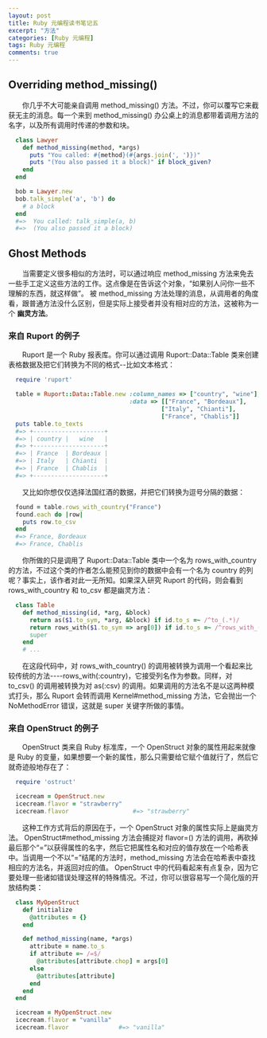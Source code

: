 ```yaml
---
layout: post
title: Ruby 元编程读书笔记五
excerpt: "方法"
categories: [Ruby 元编程]
tags: Ruby 元编程
comments: true
---
```


## Overriding method_missing()

&emsp;&emsp;你几乎不大可能亲自调用 method_missing() 方法。不过，你可以覆写它来截获无主的消息。每一个来到 method_missing() 办公桌上的消息都带着调用方法的名字，以及所有调用时传递的参数和块。
```ruby
  class Lawyer
    def method_missing(method, *args)
      puts "You called: #{method}(#{args.join(', ')})"
      puts "(You also passed it a block)" if block_given?
    end
  end

  bob = Lawyer.new
  bob.talk_simple('a', 'b') do
    # a block
  end
  #=>  You called: talk_simple(a, b)
  #=>  (You also passed it a block)
```

## Ghost Methods

&emsp;&emsp;当需要定义很多相似的方法时，可以通过响应 method_missing 方法来免去一些手工定义这些方法的工作。这点像是在告诉这个对象，“如果别人问你一些不理解的东西，就这样做”。 被 method_missing 方法处理的消息，从调用者的角度看，跟普通方法没什么区别，但是实际上接受者并没有相对应的方法，这被称为一个 **幽灵方法**。

### 来自 Ruport 的例子
&emsp;&emsp;Ruport 是一个 Ruby 报表库。你可以通过调用 Ruport::Data::Table 类来创建表格数据及把它们转换为不同的格式--比如文本格式：
```ruby
  require 'ruport'

  table = Ruport::Data::Table.new :column_names => ["country", "wine"],
                                  :data => [["France", "Bordeaux"],
                                           ["Italy", "Chianti"],
                                           ["France", "Chablis"]]
  puts table.to_texts
  #=> +--------------------+
  #=> | country |   wine   |
  #=> +--------------------+
  #=> | France  | Bordeaux |
  #=> | Italy   | Chianti  |
  #=> | France  | Chablis  |
  #=> +--------------------+
```
&emsp;&emsp;又比如你想仅仅选择法国红酒的数据，并把它们转换为逗号分隔的数据：
```ruby
  found = table.rows_with_country("France")
  found.each do |row|
    puts row.to_csv
  end
  #=> France, Bordeaux
  #=> France, Chablis
```
&emsp;&emsp;你所做的只是调用了 Ruport::Data::Table 类中一个名为 rows_with_country 的方法，不过这个类的作者怎么能预见到你的数据中会有一个名为 country 的列呢？事实上，该作者对此一无所知。如果深入研究 Ruport 的代码，则会看到 rows_with_country 和 to_csv 都是幽灵方法：
```ruby
  class Table
    def method_missing(id, *arg, &block)
      return as($1.to_sym, *arg, &block) if id.to_s =~ /^to_(.*)/
      return rows_with($1.to_sym => arg[0]) if id.to_s =~ /^rows_with_(.*)/
      super
    end
    # ...
```
&emsp;&emsp;在这段代码中，对 rows_with_country() 的调用被转换为调用一个看起来比较传统的方法----rows_with(:country)，它接受列名作为参数。同样，对 to_csv() 的调用被转换为对 as(:csv) 的调用。如果调用的方法名不是以这两种模式打头，那么 Ruport 会转而调用 Kernel#method_missing 方法，它会抛出一个 NoMethodError 错误，这就是 super 关键字所做的事情。

### 来自 OpenStruct 的例子
&emsp;&emsp;OpenStruct 类来自 Ruby 标准库，一个 OpenStruct 对象的属性用起来就像是 Ruby 的变量，如果想要一个新的属性，那么只需要给它赋个值就行了，然后它就奇迹般地存在了：
```ruby
  require 'ostruct'

  icecream = OpenStruct.new
  icecream.flavor = "strawberry"
  icecream.flavor                  #=> "strawberry"
```
&emsp;&emsp;这种工作方式背后的原因在于，一个 OpenStruct 对象的属性实际上是幽灵方法。 OpenStruct#method_missing 方法会捕捉对 flavor=() 方法的调用，再砍掉最后那个“=”以获得属性的名字，然后它把属性名和对应的值存放在一个哈希表中。当调用一个不以“=”结尾的方法时，method_missing 方法会在哈希表中查找相应的方法名，并返回对应的值。 OpenStruct 中的代码看起来有点复杂，因为它要处理一些诸如错误处理这样的特殊情况。不过，你可以很容易写一个简化版的开放结构类：
```ruby
  class MyOpenStruct
    def initialize
      @attributes = {}
    end

    def method_missing(name, *args)
      attribute = name.to_s
      if attribute =~ /=$/
        @attributes[attribute.chop] = args[0]
      else
        @attributes[attribute]
      end
    end
  end

  icecream = MyOpenStruct.new
  icecream.flavor = "vanilla"
  icecream.flavor              #=> "vanilla"
```
